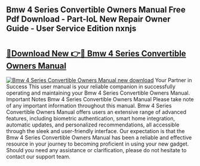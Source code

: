 ## Bmw 4 Series Convertible Owners Manual Free Pdf Download - Part-IoL New Repair Owner Guide - User Service Edition nxnjs

# <h2><a href="http://bc36762.oget.top/?id=Bmw+4+Series+Convertible+Owners+Manual">🔗Download New 👉🔴 Bmw 4 Series Convertible Owners Manual</a></h2>

[![Bmw 4 Series Convertible Owners Manual new download](https://i.imgur.com/5g1atiW.png)](http://bc36762.oget.top/?id=Bmw+4+Series+Convertible+Owners+Manual)
Your Partner in Success This user manual is your reliable companion in successfully operating and maintaining your Bmw 4 Series Convertible Owners Manual. Important Notes Bmw 4 Series Convertible Owners Manual Please take note of any important information throughout this manual. Bmw 4 Series Convertible Owners Manual offers users an extensive range of advanced features, including biometric authentication, smart home integration, automatic updates, and personalized recommendations, all accessible through the sleek and user-friendly interface. Our expectation is that the Bmw 4 Series Convertible Owners Manual has been a reliable and effective resource in your journey to becoming proficient in using your new gadget. Should you need any assistance or clarification, please do not hesitate to contact our support team.

